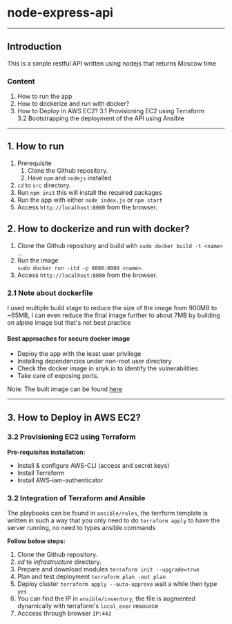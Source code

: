 # node-express-api
---
## Introduction
This is a simple restful API written using nodejs that returns Moscow time

### Content

1. How to run the app
2. How to dockerize and run with docker?
3. How to Deploy in AWS EC2?
    3.1 Provisioning EC2 using Terraform  <br />
    3.2 Bootstrapping the deployment of the API using Ansible

---
## 1. How to run
1. Prerequisite
   1. Clone the Github repository.
   2. Have `npm` and `nodejs` installed
2. `cd` to `src` directory.
3. Run `npm init` this will install the required packages
4. Run the app with either `node index.js` or `npm start`
5. Access `http://localhost:8080` from the browser.

## 2. How to dockerize and run with docker?

1. Clone the Github repository and build with `sudo docker build -t <name> .`.
2. Run the image  <br /> `sudo docker run -itd -p 8080:8080 <name>`.
3. Access `http://localhost:8080` from the browser.

### 2.1 Note about dockerfile
   I used multiple build stage to reduce the size of the image from 900MB to ~65MB, I can even reduce the final image further to about 7MB by building on alpine image but that's not best practice
#### Best approaches for secure docker image

- Deploy the app with the least user privilege
- Installing dependencies under non-root user directory
- Check the docker image in snyk.io to identify  the vulnerabilities
- Take care of exposing ports.

Note: The built image can be found [here](https://hub.docker.com/repository/docker/shreddedcheese/node-express-api)

---
## 3. How to Deploy in AWS EC2?
### 3.2 Provisioning EC2 using Terraform
**Pre-requisites installation:**

- Install & configure AWS-CLI (access and secret keys)
- Install Terraform
- Install AWS-iam-authenticator


### 3.2 Integration of Terraform and Ansible
The playbooks can be found in `ansible/roles`, the terrform template is written in such a way that you only need to do `terraform apply` to have the server running, no need to types ansible commands

**Follow below steps:**
1. Clone the Github repository.
2. *cd* to *infrastructure* directory.
3. Prepare and download modules `terraform init --upgrade=true`
4. Plan and test deployment `terraform plan -out plan`
5. Deploy cluster `terraform apply --auto-approve` wait a while then type `yes`
6. You can find the IP in `ansible/inventory`, the file is augmented dynamically with terraform's `local_exec` resource
7. Acccess through browser `IP:443`